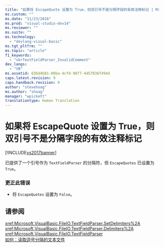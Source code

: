 ```yaml
---
title: "如果将 EscapeQuote 设置为 True，则双引号不是分隔字段的有效注释标记 | Microsoft Docs"
ms.custom: ""
ms.date: "11/23/2016"
ms.prod: "visual-studio-dev14"
ms.reviewer: ""
ms.suite: ""
ms.technology: 
  - "devlang-visual-basic"
ms.tgt_pltfrm: ""
ms.topic: "article"
f1_keywords: 
  - "vbrTextFieldParser_InvalidComment"
dev_langs: 
  - "VB"
ms.assetid: 636d4b81-00ba-4cfd-98f7-4d57036f494d
caps.latest.revision: 9
caps.handback.revision: 9
author: "stevehoag"
ms.author: "shoag"
manager: "wpickett"
translationtype: Human Translation
---
```

# 如果将 EscapeQuote 设置为 True，则双引号不是分隔字段的有效注释标记
[!INCLUDE[vs2017banner](../../../csharp/includes/vs2017banner.md)]

已提供了一个引号作为 `TextFieldParser` 的分隔符，但 `EscapeQuotes` 已设置为 `True`。  
  
### 更正此错误  
  
-   将 `EscapeQuotes` 设置为 `False`。  
  
## 请参阅  
 <xref:Microsoft.VisualBasic.FileIO.TextFieldParser.SetDelimiters%2A>   
 <xref:Microsoft.VisualBasic.FileIO.TextFieldParser.Delimiters%2A>   
 <xref:Microsoft.VisualBasic.FileIO.TextFieldParser>   
 [如何：读取逗号分隔的文本文件](../../../visual-basic/developing-apps/programming/drives-directories-files/how-to-read-from-comma-delimited-text-files.md)